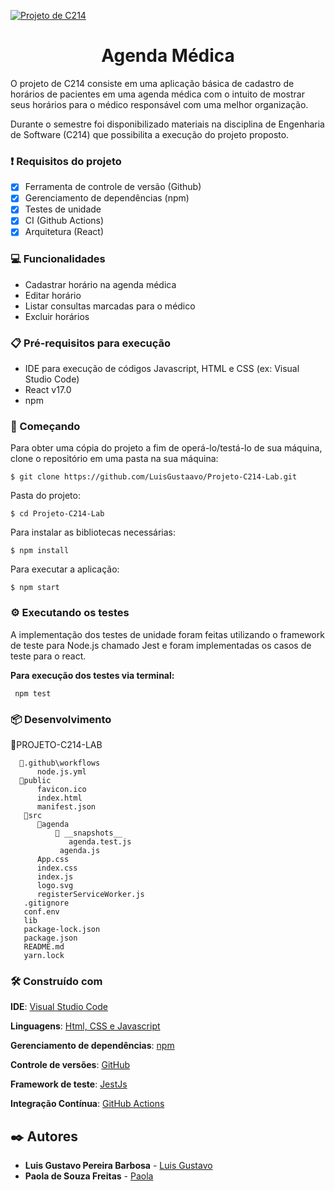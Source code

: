 [![Projeto de C214](https://github.com/LuisGustaavo/Projeto-C214-Lab/actions/workflows/node.js.yml/badge.svg)](https://github.com/LuisGustaavo/Projeto-C214-Lab/actions/workflows/node.js.yml)
<h1 align = "center">Agenda Médica</h1>

<p>O projeto de C214 consiste em uma aplicação básica de cadastro de horários de pacientes em uma agenda médica com o intuito de mostrar seus horários para o médico responsável com uma melhor organização.</p>

<p>Durante o semestre foi disponibilizado materiais na disciplina de Engenharia de Software (C214) que possibilita a execução do projeto proposto. </p>

### ❗ Requisitos do projeto

- [x] Ferramenta de controle de versão (Github) 
- [x] Gerenciamento de dependências (npm)
- [x] Testes de unidade 
- [x] CI (Github Actions)
- [x] Arquitetura (React)

### 💻 Funcionalidades
- Cadastrar horário na agenda médica
- Editar horário
- Listar consultas marcadas para o médico
- Excluir horários

### 📋 Pré-requisitos para execução
- IDE para execução de códigos Javascript, HTML e CSS (ex: Visual Studio Code)
- React v17.0
- npm 

### 🚀 Começando
Para obter uma cópia do projeto a fim de operá-lo/testá-lo de sua máquina, clone o repositório em uma pasta na sua máquina:
```
$ git clone https://github.com/LuisGustaavo/Projeto-C214-Lab.git
```

Pasta do projeto:
```
$ cd Projeto-C214-Lab
```

Para instalar as bibliotecas necessárias:
```
$ npm install
```

Para executar a aplicação:
```
$ npm start
```


### ⚙️ Executando os testes
A implementação dos testes de unidade foram feitas utilizando o framework de teste para Node.js chamado Jest e foram implementadas os casos de teste para o react.

**Para execução dos testes via terminal:**

```
 npm test
```

### 📦 Desenvolvimento

  📂PROJETO-C214-LAB
      
      📂.github\workflows
          node.js.yml    
      📂public
          favicon.ico
          index.html
          manifest.json
       📂src
          📂agenda
              📂 __snapshots__
                 agenda.test.js
               agenda.js
          App.css
          index.css
          index.js
          logo.svg
          registerServiceWorker.js
       .gitignore
       conf.env
       lib
       package-lock.json
       package.json
       README.md
       yarn.lock

### 🛠️ Construído com
**IDE**: [Visual Studio Code](https://code.visualstudio.com/)

**Linguagens**: [Html, CSS e Javascript](https://www.devmedia.com.br/primeiros-passos-no-html5-javascript-e-css3/25647)

**Gerenciamento de dependências**: [npm](https://www.npmjs.com/)

**Controle de versões**: [GitHub](https://github.com/)

**Framework de teste**: [JestJs](https://jestjs.io/pt-BR/)

**Integração Contínua**: [GitHub Actions](https://github.com/features/actions)

## ✒️ Autores

* **Luis Gustavo Pereira Barbosa** - [Luis Gustavo](https://github.com/LuisGustaavo)
* **Paola de Souza Freitas** - [Paola](https://github.com/paola-freitas)
